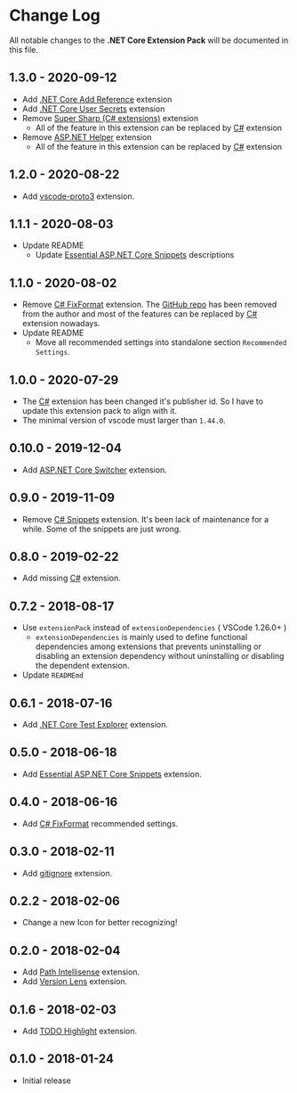 # Change Log

All notable changes to the **.NET Core Extension Pack** will be documented in this file.

## 1.3.0 - 2020-09-12

* Add [.NET Core Add Reference](https://marketplace.visualstudio.com/items?itemName=adrianwilczynski.add-reference) extension
* Add [.NET Core User Secrets](https://marketplace.visualstudio.com/items?itemName=adrianwilczynski.user-secrets) extension
* Remove [Super Sharp (C# extensions)](https://marketplace.visualstudio.com/items?itemName=craigthomas.supersharp) extension
  * All of the feature in this extension can be replaced by [C#](https://marketplace.visualstudio.com/items?itemName=ms-dotnettools.csharp) extension
* Remove [ASP.NET Helper](https://marketplace.visualstudio.com/items?itemName=schneiderpat.aspnet-helper) extension
  * All of the feature in this extension can be replaced by [C#](https://marketplace.visualstudio.com/items?itemName=ms-dotnettools.csharp) extension

## 1.2.0 - 2020-08-22

* Add [vscode-proto3](https://marketplace.visualstudio.com/items?itemName=zxh404.vscode-proto3) extension.

## 1.1.1 - 2020-08-03

* Update README
  * Update [Essential ASP.NET Core Snippets](https://marketplace.visualstudio.com/items?itemName=doggy8088.netcore-snippets) descriptions

## 1.1.0 - 2020-08-02

* Remove [C# FixFormat](https://marketplace.visualstudio.com/items?itemName=Leopotam.csharpfixformat) extension. The [GitHub repo](https://github.com/Leopotam/vscode-csharpfixformat) has been removed from the author and most of the features can be replaced by [C#](https://marketplace.visualstudio.com/items?itemName=ms-vscode.csharp) extension nowadays.
* Update README
  * Move all recommended settings into standalone section `Recommended Settings`.

## 1.0.0 - 2020-07-29

* The [C#](https://marketplace.visualstudio.com/items?itemName=ms-dotnettools.csharp) extension has been changed it's publisher id. So I have to update this extension pack to align with it.
* The minimal version of vscode must larger than `1.44.0`.

## 0.10.0 - 2019-12-04

* Add [ASP.NET Core Switcher](https://marketplace.visualstudio.com/items?itemName=adrianwilczynski.asp-net-core-switcher) extension.

## 0.9.0 - 2019-11-09

* Remove [C# Snippets](https://marketplace.visualstudio.com/items?itemName=jorgeserrano.vscode-csharp-snippets) extension. It's been lack of maintenance for a while. Some of the snippets are just wrong.

## 0.8.0 - 2019-02-22

* Add missing [C#](https://marketplace.visualstudio.com/items?itemName=ms-vscode.csharp) extension.

## 0.7.2 - 2018-08-17

* Use `extensionPack` instead of `extensionDependencies` ( VSCode 1.26.0+ )
  * `extensionDependencies` is mainly used to define functional dependencies among extensions that prevents uninstalling or disabling an extension dependency without uninstalling or disabling the dependent extension.
* Update `READMEmd`

## 0.6.1 - 2018-07-16

* Add [.NET Core Test Explorer](https://marketplace.visualstudio.com/items?itemName=formulahendry.dotnet-test-explorer) extension.

## 0.5.0 - 2018-06-18

* Add [Essential ASP.NET Core Snippets](https://marketplace.visualstudio.com/items?itemName=doggy8088.netcore-snippets) extension.

## 0.4.0 - 2018-06-16

* Add [C# FixFormat](https://marketplace.visualstudio.com/items?itemName=Leopotam.csharpfixformat) recommended settings.

## 0.3.0 - 2018-02-11

* Add [gitignore](https://marketplace.visualstudio.com/items?itemName=codezombiech.gitignore) extension.

## 0.2.2 - 2018-02-06

* Change a new Icon for better recognizing!

## 0.2.0 - 2018-02-04

* Add [Path Intellisense](https://marketplace.visualstudio.com/items?itemName=christian-kohler.path-intellisense) extension.
* Add [Version Lens](https://marketplace.visualstudio.com/items?itemName=pflannery.vscode-versionlens) extension.

## 0.1.6 - 2018-02-03

* Add [TODO Highlight](https://marketplace.visualstudio.com/items?itemName=wayou.vscode-todo-highlight) extension.

## 0.1.0 - 2018-01-24

* Initial release
